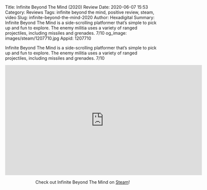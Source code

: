 Title: Infinite Beyond The Mind (2020) Review
Date: 2020-06-07 15:53
Category: Reviews
Tags: infinite beyond the mind, positive review, steam, video
Slug: infinite-beyond-the-mind-2020
Author: Hexadigital
Summary: Infinite Beyond The Mind is a side-scrolling platformer that’s simple to pick up and fun to explore. The enemy militia uses a variety of ranged projectiles, including missiles and grenades. 7/10
og_image: images/steam/1207710.jpg
Appid: 1207710

Infinite Beyond The Mind is a side-scrolling platformer that’s simple to pick up and fun to explore. The enemy militia uses a variety of ranged projectiles, including missiles and grenades. 7/10

<center><iframe src="https://www.youtube.com/embed/klWcpfK13Hc?feature=oembed" allow="accelerometer; autoplay; encrypted-media; gyroscope; picture-in-picture" width="640" height="360" frameborder="0"></iframe>

Check out Infinite Beyond The Mind on [Steam](https://store.steampowered.com/app/1207710/?curator_clanid=34633900)!</center>